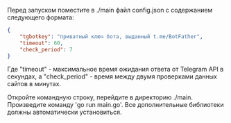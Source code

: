 Перед запуском поместите в ./main файл config.json с содержанием следующего формата:
```json
{
    "tgbotkey": "приватный ключ бота, выданный t.me/BotFather",
    "timeout": 60,
    "check_period": 7
}
```
Где "timeout" - максимальное время ожидания ответа от Telegram API в секундах, а "check_period" - время между двумя проверками данных сайтов в минутах.

Откройте командную строку, перейдите в директорию ./main. Произведите команду 'go run main.go'. Все дополнительные библиотеки должны автоматически установиться.
